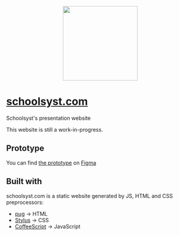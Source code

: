 <div align="center">
	<img src="https://schoolsyst.com/assets/logo-black.svg" height="200px">
</div>

# [schoolsyst.com](https://schoolsyst.com)
Schoolsyst's presentation website

This website is still a work-in-progress. 

## Prototype

You can find [the prototype](https://www.figma.com/file/0sKuNZGfu8d9qSB5IJGOim/schoolsyst-presentation-website-v2?node-id=0%3A1) on [Figma](https://figma.com)

## Built with

schoolsyst.com is a static website generated by JS, HTML and CSS preprocessors:

- [pug](https://pugjs.org/) → HTML
- [Stylus](https://stylus-lang.com/) → CSS
- [CoffeeScript](https://coffeescript.org/) → JavaScript
